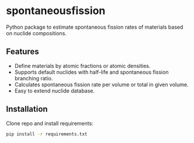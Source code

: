 # spontaneousfission

Python package to estimate spontaneous fission rates of materials based on nuclide compositions.

## Features

- Define materials by atomic fractions or atomic densities.
- Supports default nuclides with half-life and spontaneous fission branching ratio.
- Calculates spontaneous fission rate per volume or total in given volume.
- Easy to extend nuclide database.

## Installation

Clone repo and install requirements:

```bash
pip install -r requirements.txt
